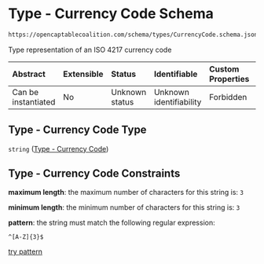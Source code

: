 # Type - Currency Code Schema

```txt
https://opencaptablecoalition.com/schema/types/CurrencyCode.schema.json
```

Type representation of an ISO 4217 currency code

| Abstract            | Extensible | Status         | Identifiable            | Custom Properties | Additional Properties | Access Restrictions | Defined In                                                                                     |
| :------------------ | :--------- | :------------- | :---------------------- | :---------------- | :-------------------- | :------------------ | :--------------------------------------------------------------------------------------------- |
| Can be instantiated | No         | Unknown status | Unknown identifiability | Forbidden         | Allowed               | none                | [CurrencyCode.schema.json](../../schema/types/CurrencyCode.schema.json "open original schema") |

## Type - Currency Code Type

`string` ([Type - Currency Code](currencycode.md))

## Type - Currency Code Constraints

**maximum length**: the maximum number of characters for this string is: `3`

**minimum length**: the minimum number of characters for this string is: `3`

**pattern**: the string must match the following regular expression: 

```regexp
^[A-Z]{3}$
```

[try pattern](https://regexr.com/?expression=%5E%5BA-Z%5D%7B3%7D%24 "try regular expression with regexr.com")
